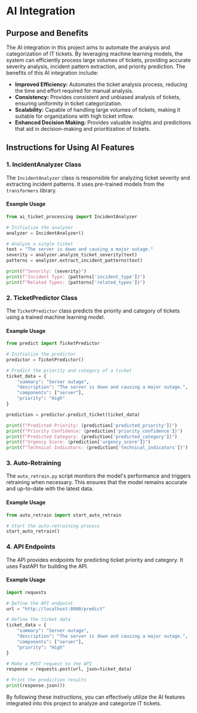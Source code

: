 # AI Integration

## Purpose and Benefits

The AI integration in this project aims to automate the analysis and categorization of IT tickets. By leveraging machine learning models, the system can efficiently process large volumes of tickets, providing accurate severity analysis, incident pattern extraction, and priority prediction. The benefits of this AI integration include:

- **Improved Efficiency:** Automates the ticket analysis process, reducing the time and effort required for manual analysis.
- **Consistency:** Provides consistent and unbiased analysis of tickets, ensuring uniformity in ticket categorization.
- **Scalability:** Capable of handling large volumes of tickets, making it suitable for organizations with high ticket inflow.
- **Enhanced Decision Making:** Provides valuable insights and predictions that aid in decision-making and prioritization of tickets.

## Instructions for Using AI Features

### 1. IncidentAnalyzer Class

The `IncidentAnalyzer` class is responsible for analyzing ticket severity and extracting incident patterns. It uses pre-trained models from the `transformers` library.

#### Example Usage

```python
from ai_ticket_processing import IncidentAnalyzer

# Initialize the analyzer
analyzer = IncidentAnalyzer()

# Analyze a single ticket
text = "The server is down and causing a major outage."
severity = analyzer.analyze_ticket_severity(text)
patterns = analyzer.extract_incident_patterns(text)

print(f"Severity: {severity}")
print(f"Incident Type: {patterns['incident_type']}")
print(f"Related Types: {patterns['related_types']}")
```

### 2. TicketPredictor Class

The `TicketPredictor` class predicts the priority and category of tickets using a trained machine learning model.

#### Example Usage

```python
from predict import TicketPredictor

# Initialize the predictor
predictor = TicketPredictor()

# Predict the priority and category of a ticket
ticket_data = {
    "summary": "Server outage",
    "description": "The server is down and causing a major outage.",
    "components": ["server"],
    "priority": "High"
}

prediction = predictor.predict_ticket(ticket_data)

print(f"Predicted Priority: {prediction['predicted_priority']}")
print(f"Priority Confidence: {prediction['priority_confidence']}")
print(f"Predicted Category: {prediction['predicted_category']}")
print(f"Urgency Score: {prediction['urgency_score']}")
print(f"Technical Indicators: {prediction['technical_indicators']}")
```

### 3. Auto-Retraining

The `auto_retrain.py` script monitors the model's performance and triggers retraining when necessary. This ensures that the model remains accurate and up-to-date with the latest data.

#### Example Usage

```python
from auto_retrain import start_auto_retrain

# Start the auto-retraining process
start_auto_retrain()
```

### 4. API Endpoints

The API provides endpoints for predicting ticket priority and category. It uses FastAPI for building the API.

#### Example Usage

```python
import requests

# Define the API endpoint
url = "http://localhost:8000/predict"

# Define the ticket data
ticket_data = {
    "summary": "Server outage",
    "description": "The server is down and causing a major outage.",
    "components": ["server"],
    "priority": "High"
}

# Make a POST request to the API
response = requests.post(url, json=ticket_data)

# Print the prediction results
print(response.json())
```

By following these instructions, you can effectively utilize the AI features integrated into this project to analyze and categorize IT tickets.

